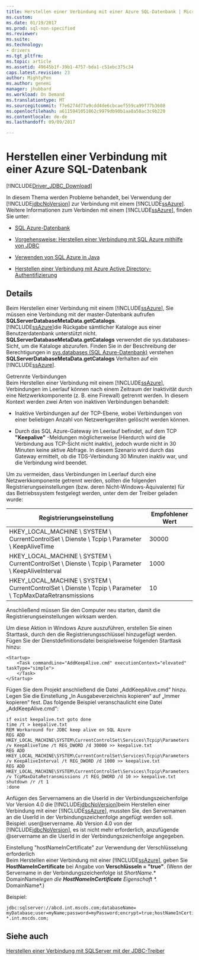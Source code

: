 ```yaml
---
title: Herstellen einer Verbindung mit einer Azure SQL-Datenbank | Microsoft Docs
ms.custom: 
ms.date: 01/19/2017
ms.prod: sql-non-specified
ms.reviewer: 
ms.suite: 
ms.technology:
- drivers
ms.tgt_pltfrm: 
ms.topic: article
ms.assetid: 49645b1f-39b1-4757-bda1-c51ebc375c34
caps.latest.revision: 23
author: MightyPen
ms.author: genemi
manager: jhubbard
ms.workload: On Demand
ms.translationtype: MT
ms.sourcegitcommit: f7e6274d77a9cdd4de6cbcaef559ca99f77b3608
ms.openlocfilehash: a6115941051862c9979db90b1aa8a58ac3c9b220
ms.contentlocale: de-de
ms.lasthandoff: 09/09/2017

---
```

# <a name="connecting-to-an-azure-sql-database"></a>Herstellen einer Verbindung mit einer Azure SQL-Datenbank
[!INCLUDE[Driver_JDBC_Download](../../includes/driver_jdbc_download.md)]

  In diesem Thema werden Probleme behandelt, bei Verwendung der [!INCLUDE[jdbcNoVersion](../../includes/jdbcnoversion_md.md)] zur Verbindung mit einem [!INCLUDE[ssAzure](../../includes/ssazure_md.md)]. Weitere Informationen zum Verbinden mit einem [!INCLUDE[ssAzure](../../includes/ssazure_md.md)], finden Sie unter:  
  
-   [SQL Azure-Datenbank](http://go.microsoft.com/fwlink/?LinkID=202490)  
  
-   [Vorgehensweise: Herstellen einer Verbindung mit SQL Azure mithilfe von JDBC](http://msdn.microsoft.com/library/gg715284.aspx)  
  
-   [Verwenden von SQL Azure in Java](http://msdn.microsoft.com/library/windowsazure/hh749029(VS.103).aspx)

-   [Herstellen einer Verbindung mit Azure Active Directory-Authentifizierung](../../connect/jdbc/connecting-using-azure-active-directory-authentication.md)  
  
## <a name="details"></a>Details  
 Beim Herstellen einer Verbindung mit einem [!INCLUDE[ssAzure](../../includes/ssazure_md.md)], Sie müssen eine Verbindung mit der master-Datenbank aufrufen **SQLServerDatabaseMetaData.getCatalogs**.  
 [!INCLUDE[ssAzure](../../includes/ssazure_md.md)]die Rückgabe sämtlicher Kataloge aus einer Benutzerdatenbank unterstützt nicht. **SQLServerDatabaseMetaData.getCatalogs** verwendet die sys.databases-Sicht, um die Kataloge abzurufen. Finden Sie in der Beschreibung der Berechtigungen in [sys.databases (SQL Azure-Datenbank)](http://go.microsoft.com/fwlink/?LinkId=217396) verstehen **SQLServerDatabaseMetaData.getCatalogs** Verhalten auf ein [!INCLUDE[ssAzure](../../includes/ssazure_md.md)].  
  
 Getrennte Verbindungen  
 Beim Herstellen einer Verbindung mit einem [!INCLUDE[ssAzure](../../includes/ssazure_md.md)], Verbindungen im Leerlauf können nach einem Zeitraum der Inaktivität durch eine Netzwerkkomponente (z. B. eine Firewall) getrennt werden. In diesem Kontext werden zwei Arten von inaktiven Verbindungen behandelt:  
  
-   Inaktive Verbindungen auf der TCP-Ebene, wobei Verbindungen von einer beliebigen Anzahl von Netzwerkgeräten gelöscht werden können.  
  
-   Durch das SQL Azure-Gateway im Leerlauf befindet, auf dem TCP **"Keepalive"** -Meldungen möglicherweise (Hierdurch wird die Verbindung aus TCP-Sicht nicht inaktiv), jedoch wurde nicht in 30 Minuten keine aktive Abfrage. In diesem Szenario wird durch das Gateway ermittelt, ob die TDS-Verbindung 30 Minuten inaktiv war, und die Verbindung wird beendet.  
  
 Um zu vermeiden, dass Verbindungen im Leerlauf durch eine Netzwerkkomponente getrennt werden, sollten die folgenden Registrierungseinstellungen (bzw. deren Nicht-Windows-Äquivalente) für das Betriebssystem festgelegt werden, unter dem der Treiber geladen wurde:  
  
|Registrierungseinstellung|Empfohlener Wert|  
|----------------------|-----------------------|  
|HKEY_LOCAL_MACHINE \ SYSTEM \ CurrentControlSet \ Dienste \ Tcpip \ Parameter \ KeepAliveTime|30000|  
|HKEY_LOCAL_MACHINE \ SYSTEM \ CurrentControlSet \ Dienste \ Tcpip \ Parameter \ KeepAliveInterval|1000|  
|HKEY_LOCAL_MACHINE \ SYSTEM \ CurrentControlSet \ Dienste \ Tcpip \ Parameter \ TcpMaxDataRetransmissions|10|  
  
 Anschließend müssen Sie den Computer neu starten, damit die Registrierungseinstellungen wirksam werden.  
  
 Um diese Aktion in Windows Azure auszuführen, erstellen Sie einen Starttask, durch den die Registrierungsschlüssel hinzugefügt werden.  Fügen Sie der Dienstdefinitionsdatei beispielsweise folgenden Starttask hinzu:  
  
```  
<Startup>  
    <Task commandLine="AddKeepAlive.cmd" executionContext="elevated" taskType="simple">  
    </Task>  
</Startup>  
```  
  
 Fügen Sie dem Projekt anschließend die Datei „AddKeepAlive.cmd“ hinzu. Legen Sie die Einstellung „In Ausgabeverzeichnis kopieren“ auf „Immer kopieren“ fest. Das folgende Beispiel veranschaulicht eine Datei „AddKeepAlive.cmd“:  
  
```  
if exist keepalive.txt goto done  
time /t > keepalive.txt  
REM Workaround for JDBC keep alive on SQL Azure  
REG ADD HKEY_LOCAL_MACHINE\SYSTEM\CurrentControlSet\Services\Tcpip\Parameters /v KeepAliveTime /t REG_DWORD /d 30000 >> keepalive.txt  
REG ADD HKEY_LOCAL_MACHINE\SYSTEM\CurrentControlSet\Services\Tcpip\Parameters /v KeepAliveInterval /t REG_DWORD /d 1000 >> keepalive.txt  
REG ADD HKEY_LOCAL_MACHINE\SYSTEM\CurrentControlSet\Services\Tcpip\Parameters /v TcpMaxDataRetransmissions /t REG_DWORD /d 10 >> keepalive.txt  
shutdown /r /t 1  
:done  
```  
  
 Anfügen des Servernamens an die UserId in der Verbindungszeichenfolge  
 Vor Version 4.0 die [!INCLUDE[jdbcNoVersion](../../includes/jdbcnoversion_md.md)]beim Herstellen einer Verbindung mit einer [!INCLUDE[ssAzure](../../includes/ssazure_md.md)], mussten Sie, den Servernamen an die UserId in der Verbindungszeichenfolge angefügt werden soll. Beispiel: user@servername. Ab Version 4.0 von der [!INCLUDE[jdbcNoVersion](../../includes/jdbcnoversion_md.md)], es ist nicht mehr erforderlich, anzufügende @servername an die UserId in der Verbindungszeichenfolge angegeben.  
  
 Einstellung "hostNameInCertificate" zur Verwendung der Verschlüsselung erforderlich  
 Beim Herstellen einer Verbindung mit einer [!INCLUDE[ssAzure](../../includes/ssazure_md.md)], geben Sie **HostNameInCertificate** bei Angabe von **Verschlüsseln = "true"**. (Wenn der Servername in der Verbindungszeichenfolge ist *ShortName*.* DomainName*legen die **HostNameInCertificate** Eigenschaft \*.* DomainName*.)  
  
 Beispiel:  
  
```  
jdbc:sqlserver://abcd.int.mscds.com;databaseName= myDatabase;user=myName;password=myPassword;encrypt=true;hostNameInCertificate= *.int.mscds.com;  
```  
  
## <a name="see-also"></a>Siehe auch  
 [Herstellen einer Verbindung mit SQLServer mit der JDBC-Treiber](../../connect/jdbc/connecting-to-sql-server-with-the-jdbc-driver.md)  
  
  

